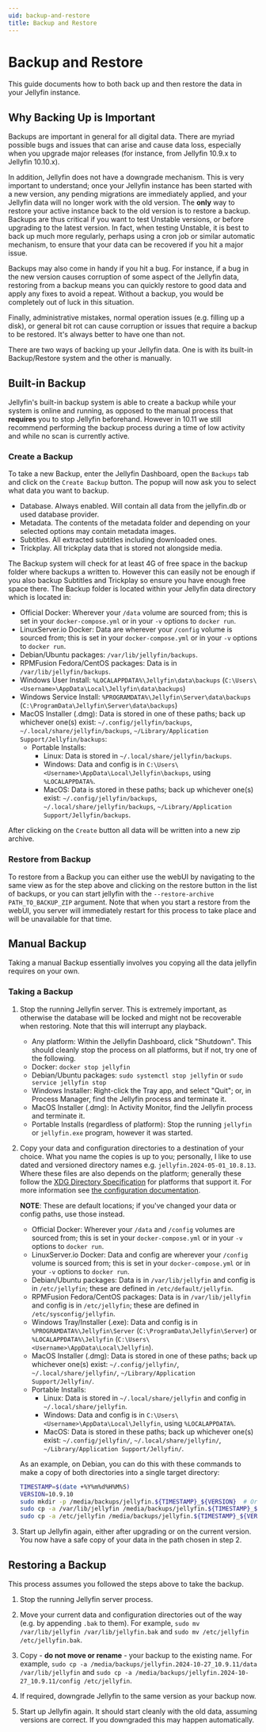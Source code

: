 ```yaml
---
uid: backup-and-restore
title: Backup and Restore
---
```


# Backup and Restore

This guide documents how to both back up and then restore the data in your Jellyfin instance.

## Why Backing Up is Important

Backups are important in general for all digital data. There are myriad possible bugs and issues that can arise and cause data loss, especially when you upgrade major releases (for instance, from Jellyfin 10.9.x to Jellyfin 10.10.x).

In addition, Jellyfin does not have a downgrade mechanism. This is very important to understand; once your Jellyfin instance has been started with a new version, any pending migrations are immediately applied, and your Jellyfin data will no longer work with the old version. The **only** way to restore your active instance back to the old version is to restore a backup. Backups are thus critical if you want to test Unstable versions, or before upgrading to the latest version. In fact, when testing Unstable, it is best to back up much more regularly, perhaps using a cron job or similar automatic mechanism, to ensure that your data can be recovered if you hit a major issue.

Backups may also come in handy if you hit a bug. For instance, if a bug in the new version causes corruption of some aspect of the Jellyfin data, restoring from a backup means you can quickly restore to good data and apply any fixes to avoid a repeat. Without a backup, you would be completely out of luck in this situation.

Finally, administrative mistakes, normal operation issues (e.g. filling up a disk), or general bit rot can cause corruption or issues that require a backup to be restored. It's always better to have one than not.

There are two ways of backing up your Jellyfin data. One is with its built-in Backup/Restore system and the other is manually.

## Built-in Backup

Jellyfin's built-in backup system is able to create a backup while your system is online and running, as opposed to the manual process that **requires** you to stop Jellyfin beforehand.
However in 10.11 we still recommend performing the backup process during a time of low activity and while no scan is currently active.

### Create a Backup

To take a new Backup, enter the Jellyfin Dashboard, open the `Backups` tab and click on the `Create Backup` button. The popup will now ask you to select what data you want to backup.

- Database. Always enabled. Will contain all data from the jellyfin.db or used database provider.
- Metadata. The contents of the metadata folder and depending on your selected options may contain metadata images.
- Subtitles. All extracted subtitles including downloaded ones.
- Trickplay. All trickplay data that is stored not alongside media.

The Backup system will check for at least 4G of free space in the backup folder where backups a written to. However this can easily not be enough if you also backup Subtitles and Trickplay so ensure you have enough free space there.
The Backup folder is located within your Jellyfin data directory which is located in:

- Official Docker: Wherever your `/data` volume are sourced from; this is set in your `docker-compose.yml` or in your `-v` options to `docker run`.
- LinuxServer.io Docker: Data are wherever your `/config` volume is sourced from; this is set in your `docker-compose.yml` or in your `-v` options to `docker run`.
- Debian/Ubuntu packages: `/var/lib/jellyfin/backups`.
- RPMFusion Fedora/CentOS packages: Data is in `/var/lib/jellyfin/backups`.
- Windows User Install: `%LOCALAPPDATA%\Jellyfin\data\backups` (`C:\Users\<Username>\AppData\Local\Jellyfin\data\backups`)
- Windows Service Install: `%PROGRAMDATA%\Jellyfin\Server\data\backups` (`C:\ProgramData\Jellyfin\Server\data\backups`)
- MacOS Installer (.dmg): Data is stored in one of these paths; back up whichever one(s) exist: `~/.config/jellyfin/backups`, `~/.local/share/jellyfin/backups`, `~/Library/Application Support/Jellyfin/backups`:
  - Portable Installs:
    - Linux: Data is stored in `~/.local/share/jellyfin/backups`.
    - Windows: Data and config is in `C:\Users\<Username>\AppData\Local\Jellyfin\backups`, using `%LOCALAPPDATA%`.
    - MacOS: Data is stored in these paths; back up whichever one(s) exist: `~/.config/jellyfin/backups`, `~/.local/share/jellyfin/backups`, `~/Library/Application Support/Jellyfin/backups`.

After clicking on the `Create` button all data will be written into a new zip archive.

### Restore from Backup

To restore from a Backup you can either use the webUI by navigating to the same view as for the step above and clicking on the restore button in the list of backups, or you can start jellyfin with the `--restore-archive PATH_TO_BACKUP_ZIP` argument. Note that when you start a restore from the webUI, you server will immediately restart for this process to take place and will be unavailable for that time.

## Manual Backup

Taking a manual Backup essentially involves you copying all the data jellyfin requires on your own.

### Taking a Backup

1. Stop the running Jellyfin server. This is extremely important, as otherwise the database will be locked and might not be recoverable when restoring. Note that this will interrupt any playback.
   - Any platform: Within the Jellyfin Dashboard, click "Shutdown". This should cleanly stop the process on all platforms, but if not, try one of the following.
   - Docker: `docker stop jellyfin`
   - Debian/Ubuntu packages: `sudo systemctl stop jellyfin` or `sudo service jellyfin stop`
   - Windows Installer: Right-click the Tray app, and select "Quit"; or, in Process Manager, find the Jellyfin process and terminate it.
   - MacOS Installer (.dmg): In Activity Monitor, find the Jellyfin process and terminate it.
   - Portable Installs (regardless of platform): Stop the running `jellyfin` or `jellyfin.exe` program, however it was started.

2. Copy your data and configuration directories to a destination of your choice. What you name the copies is up to you; personally, I like to use dated and versioned directory names e.g. `jellyfin.2024-05-01_10.8.13`. Where these files are also depends on the platform; generally these follow the [XDG Directory Specification](https://specifications.freedesktop.org/basedir-spec/latest/) for platforms that support it. For more information see [the configuration documentation](/docs/general/administration/configuration/#server-paths).

   **NOTE**: These are default locations; if you've changed your data or config paths, use those instead.
   - Official Docker: Wherever your `/data` and `/config` volumes are sourced from; this is set in your `docker-compose.yml` or in your `-v` options to `docker run`.
   - LinuxServer.io Docker: Data and config are wherever your `/config` volume is sourced from; this is set in your `docker-compose.yml` or in your `-v` options to `docker run`.
   - Debian/Ubuntu packages: Data is in `/var/lib/jellyfin` and config is in `/etc/jellyfin`; these are defined in `/etc/default/jellyfin`.
   - RPMFusion Fedora/CentOS packages: Data is in `/var/lib/jellyfin` and config is in `/etc/jellyfin`; these are defined in `/etc/sysconfig/jellyfin`.
   - Windows Tray/Installer (.exe): Data and config is in `%PROGRAMDATA%\Jellyfin\Server` (`C:\ProgramData\Jellyfin\Server`) or `%LOCALAPPDATA%\Jellyfin` (`C:\Users\<Username>\AppData\Local\Jellyfin`).
   - MacOS Installer (.dmg): Data is stored in one of these paths; back up whichever one(s) exist: `~/.config/jellyfin/`, `~/.local/share/jellyfin/`, `~/Library/Application Support/Jellyfin/`.
   - Portable Installs:
     - Linux: Data is stored in `~/.local/share/jellyfin` and config in `~/.local/share/jellyfin`.
     - Windows: Data and config is in `C:\Users\<Username>\AppData\Local\Jellyfin`, using `%LOCALAPPDATA%`.
     - MacOS: Data is stored in these paths; back up whichever one(s) exist: `~/.config/jellyfin/`, `~/.local/share/jellyfin/`, `~/Library/Application Support/Jellyfin/`.

   As an example, on Debian, you can do this with these commands to make a copy of both directories into a single target directory:

   ```bash
   TIMESTAMP=$(date +%Y%m%d%H%M%S)
   VERSION=10.9.10
   sudo mkdir -p /media/backups/jellyfin.${TIMESTAMP}_${VERSION}  # Or change the path wherever in your system makes sense to you
   sudo cp -a /var/lib/jellyfin /media/backups/jellyfin.${TIMESTAMP}_${VERSION}/data
   sudo cp -a /etc/jellyfin /media/backups/jellyfin.${TIMESTAMP}_${VERSION}/config
   ```

3. Start up Jellyfin again, either after upgrading or on the current version. You now have a safe copy of your data in the path chosen in step 2.

## Restoring a Backup

This process assumes you followed the steps above to take the backup.

1. Stop the running Jellyfin server process.

2. Move your current data and configuration directories out of the way (e.g. by appending `.bak` to them). For example, `sudo mv /var/lib/jellyfin /var/lib/jellyfin.bak` and `sudo mv /etc/jellyfin /etc/jellyfin.bak`.

3. Copy - **do not move or rename** - your backup to the existing name. For example, `sudo cp -a /media/backups/jellyfin.2024-10-27_10.9.11/data /var/lib/jellyfin` and `sudo cp -a /media/backups/jellyfin.2024-10-27_10.9.11/config /etc/jellyfin`.

4. If required, downgrade Jellyfin to the same version as your backup now.

5. Start up Jellyfin again. It should start cleanly with the old data, assuming versions are correct. If you downgraded this may happen automatically.
